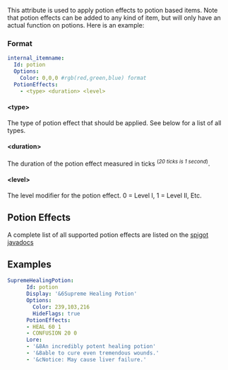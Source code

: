 This attribute is used to apply potion effects to potion based items.
Note that potion effects can be added to any kind of item, but will only
have an actual function on potions. Here is an example:

### Format
```yml
internal_itemname:
  Id: potion
  Options:
    Color: 0,0,0 #rgb(red,green,blue) format
  PotionEffects:
    - <type> <duration> <level>
```
#### **\<type>**
The type of potion effect that should be applied. See below for a list of all types.

#### **\<duration>** 
The duration of the potion effect measured in ticks <sup>(*20 ticks is 1 second*)</sup>.

#### **\<level>** 
The level modifier for the potion effect. 0 = Level I, 1 = Level II, Etc.

Potion Effects
--------------

A complete list of all supported potion effects are listed on the [spigot javadocs](https://hub.spigotmc.org/javadocs/spigot/org/bukkit/potion/PotionEffectType.html)

<!--
This is a complete list of all potion effects currently usable by MythicMobs. These can be utilized by either potion based items or the [potion mechanic](/skills/mechanics/potion).

| **Potion Type**        | **Description**                                                                                                     |
|------------------------|---------------------------------------------------------------------------------------------------------------------|
| **ABSORPTION**         | Increases the maximum health of an entity with health that cannot be regenerated, but is refilled every 30 seconds. |
| **BLINDNESS**          | Blinds an entity.                                                                                                   |
| **BAD_OMEN**           | oof.                                                                                                                |
| **CONDUIT\_POWER**     | Increases underwater visibility and mining speed, prevents drowning.                                                |
| **CONFUSION**          | Warps vision on the client.                                                                                         |
| **DAMAGE\_RESISTANCE** | Decreases damage dealt to an entity.                                                                                |
| **DOLPHINS\_GRACE**    | Increases swimming speed.                                                                                           |
| **FAST\_DIGGING**      | Increases dig speed.                                                                                                |
| **FIRE\_RESISTANCE**   | Stops fire damage.                                                                                                  |
| **GLOWING**            | Makes the target entity glow.                                                                                       |
| **HARM**               | Hurts an entity.                                                                                                    |
| **HEAL**               | Heals an entity.                                                                                                    |
| **HEALTH\_BOOST**      | Increases the maximum health of an entity.                                                                          |
| **HUNGER**             | Increases hunger.                                                                                                   |
| **INCREASE\_DAMAGE**   | Increases damage dealt.                                                                                             |
| **INVISIBILITY**       | Makes the target invisible.                                                                                         |
| **JUMP**               | Increases jump height.                                                                                              |
| **LEVITATION**         | Makes the target entity levitate.                                                                                   |
| **LUCK**               | Grants the target entity luck.                                                                                      |
| **NIGHT\_VISION**      | Allows an entity to see in the dark.                                                                                |
| **POISON**             | Deals damage to an entity over time.                                                                                |
| **REGENERATION**       | Regenerates health.                                                                                                 |
| **SATURATION**         | Increases the food level of an entity each tick.                                                                    |
| **SLOW**               | Decreases movement speed.                                                                                           |
| **SLOW\_DIGGING**      | Decreases dig speed.                                                                                                |
| **SLOW\_FALLING**      | Decreases falling speed and negates all fall damage. Eliminates all damage from thrown ender pearls.                |
| **SPEED**              | Increases movement speed.                                                                                           |
| **UNLUCK**             | Grants the target entity bad luck.                                                                                  |
| **WATER\_BREATHING**   | Allows breathing underwater.                                                                                        |
| **WEAKNESS**           | Decreases damage dealt by an entity.                                                                                |
| **WITHER**             | Deals damage to an entity over time and gives the health to the shooter.                                            |

-->
<!--
Pre-Made Potion Types and Effects
---------------------------------

If you'd rather use one of the default Minecraft potion types, here are
some common Data values you can use with the POTION item type to make
them!

| **DATA - Regular** | **DATA - Splash** | **DATA - Lingering** | **Potion**                    | **Effect**                                                            |
|--------------------|-------------------|----------------------|-------------------------------|-----------------------------------------------------------------------|
| 8193               | 16385             |                      | Regeneration Potion (0:45)    | Heals 18 over 45 seconds                                              |
| 8194               | 16386             |                      | Swiftness Potion (3:00)       | Increase movement speed by 20% for 3 mins                             |
| 8195               | 16387             |                      | Fire Resistance Potion (3:00) | Immunity to fire for 3 minutes                                        |
| 8196               | 16388             |                      | Poison Potion (0:45)          | 36 damage over 45 seconds                                             |
| 8197               | 16389             |                      | Healing Potion                | Heals 4 instantly                                                     |
| 8198               | 16390             |                      | Night Vision Potion (3:00)    | Night vision for 3 minutes                                            |
| 8200               | 16392             |                      | Weakness Potion (1:30)        | Reduced melee damage by 50% for 1 minute 30 seconds                   |
| 8201               | 16393             |                      | Strength Potion (3:00)        | Increase melee damage by 130% for 3 minutes                           |
| 8202               | 16394             |                      | Slowness Potion (1:30)        | Slows by 15% + 15% per tier for 1 minute 30 seconds                   |
| 8204               | 16396             |                      | Harming Potion                | Does 6 damage                                                         |
| 8205               | 16397             |                      | Water Breathing Potion (3:00) | Water breathing for 3 minutes                                         |
| 8206               | 16398             |                      | Invisibility Potion (3:00)    | Invisibility for 3 minutes                                            |
| 8225               | 16417             |                      | Regeneration Potion II (0:22) | Heals 18 over 22.5 seconds                                            |
| 8226               | 16418             |                      | Swiftness Potion II (1:30)    | Increase movement speed by 40% for 1 minute 30 seconds                |
| 8228               | 16420             |                      | Poison Potion II (0:22)       | Does 38 damage over 22.5 seconds                                      |
| 8229               | 16421             |                      | Healing Potion II             | Heals 8 instantly plus 4 per tier                                     |
| 8233               | 16425             |                      | Strength Potion II (1:30)     | Increase melee damage by 260% + 130% per tier for 1 minute 30 seconds |
| 8236               | 16428             |                      | Harming Potion II             | Does 12 damage plus 6 damage per tier                                 |
| 8257               | 16449             |                      | Regeneration Potion (2:00)    | Heals 48 over 2 minutes                                               |
| 8258               | 16450             |                      | Swiftness Potion (8:00)       | Increase movement speed by 20% for 8 minutes                          |
| 8259               | 16451             |                      | Fire Resistance Potion (8:00) | Immunity to fire for 8 minutes                                        |
| 8260               | 16452             |                      | Poison Potion (2:00)          | Does 96 damage over 2 minutes                                         |
| 8262               | 16454             |                      | Night Vision Potion (8:00)    | Night vision for 8 minutes                                            |
| 8264               | 16456             |                      | Weakness Potion (4:00)        | Reduces melee damage by 50% for 4 minutes                             |
| 8265               | 16457             |                      | Strength Potion (8:00)        | Increase melee damage by 130% for 8 minutes                           |
| 8266               | 16458             |                      | Slowness Potion (4:00)        | Slows by 15% + 15% per tier for 4 minutes                             |
| 8269               | 16461             |                      | Water Breathing Potion (8:00) | Water breathing for 8 minutes                                         |
| 8270               | 16462             |                      | Invisibility Potion (8:00)    | Invisibility for 8 minutes                                            |
| 8289               | 16481             |                      | Regeneration Potion II (1:00) | Heals 48 over 1 minute                                                |
| 8290               | 16482             |                      | Swiftness Potion II (4:00)    | Increased movement speed by 40% for 4 minutes                         |
| 8292               | 16484             |                      | Poison Potion II (1:00)       | Does \~101 damage over a minute                                       |
| 8297               | 16489             |                      | Strength Potion II (4:00)     | Increase melee damage by 260% + 130% per tier for 4 minutes           |
-->
Examples
--------
```yml
SupremeHealingPotion:
      Id: potion
      Display: '&6Supreme Healing Potion'
      Options:
        Color: 239,103,216
        HideFlags: true
      PotionEffects:
      - HEAL 60 1
      - CONFUSION 20 0
      Lore:
      - '&8An incredibly potent healing potion'
      - '&8able to cure even tremendous wounds.'
      - '&cNotice: May cause liver failure.'
```